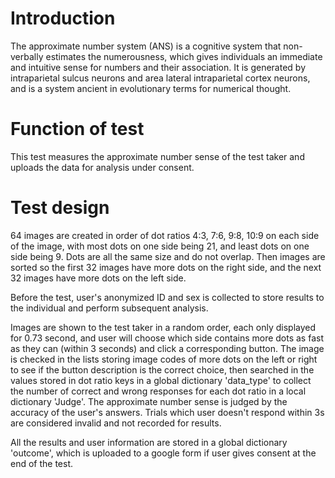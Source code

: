 # Introduction

The approximate number system (ANS) is a cognitive system that non-verbally estimates the numerousness, which gives individuals an immediate and intuitive sense for numbers and their association. It is generated by intraparietal sulcus neurons and area lateral intraparietal cortex neurons, and is a system ancient in evolutionary terms for numerical thought.

# Function of test

This test measures the approximate number sense of the test taker and uploads the data for analysis under consent.

# Test design

64 images are created in order of dot ratios 4:3, 7:6, 9:8, 10:9 on each side of the image, with most dots on one side being 21, and least dots on one side being 9. Dots are all the same size and do not overlap. Then images are sorted so the first 32 images have more dots on the right side, and the next 32 images have more dots on the left side.

Before the test, user's anonymized ID and sex is collected to store results to the individual and perform subsequent analysis.

Images are shown to the test taker in a random order, each only displayed for 0.73 second, and user will choose which side contains more dots as fast as they can (within 3 seconds) and click a corresponding button. The image is checked in the lists storing image codes of more dots on the left or right to see if the button description is the correct choice, then searched in the values stored in dot ratio keys in a global dictionary 'data_type' to collect the number of correct and wrong responses for each dot ratio in a local dictionary 'Judge'. The approximate number sense is judged by the accuracy of the user's answers. Trials which user doesn't respond within 3s are considered invalid and not recorded for results.

All the results and user information are stored in a global dictionary 'outcome', which is uploaded to a google form if user gives consent at the end of the test.
